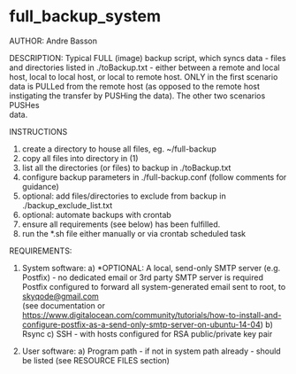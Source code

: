 # full_backup_system

AUTHOR:       Andre Basson

DESCRIPTION:  Typical FULL (image) backup script, which syncs data - files and directories listed in ./toBackup.txt - either between a 
              remote and local host, local to local host, or local to remote host.  ONLY in the first scenario data is PULLed from the 
              remote host (as opposed to the remote host instigating the transfer by PUSHing the data).  The other two scenarios PUSHes     
              data.

INSTRUCTIONS
  1. create a directory to house all files, eg. ~/full-backup
  2. copy all files into directory in (1)
  3. list all the directories (or files) to backup in ./toBackup.txt
  4. configure backup parameters in ./full-backup.conf  (follow comments for guidance)
  5. optional: add files/directories to exclude from backup in ./backup_exclude_list.txt
  6. optional: automate backups with crontab
  7. ensure all requirements (see below) has been fulfilled.
  8. run the *.sh file either manually or via crontab scheduled task

REQUIREMENTS:	
  1. System software:
    a) *OPTIONAL:  A local, send-only SMTP server (e.g. Postfix) - no dedicated email or 3rd party SMTP server is required
  					Postfix configured to forward all system-generated email sent to root, to skyqode@gmail.com  	
  					(see documentation or https://www.digitalocean.com/community/tutorials/how-to-install-and-configure-postfix-as-a-send-only-smtp-server-on-ubuntu-14-04)
    b) Rsync
  	c) SSH - with hosts configured for RSA public/private key pair
  
  2. User software:
    a) Program path - if not in system path already - should be listed (see RESOURCE FILES section)

